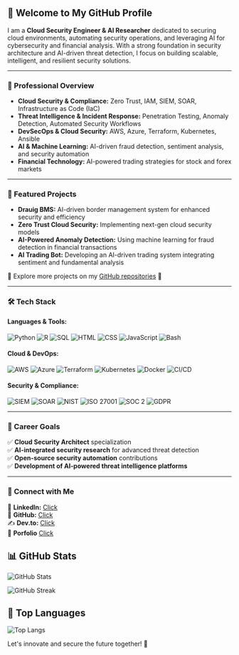 ## 👋 Welcome to My GitHub Profile

I am a **Cloud Security Engineer & AI Researcher** dedicated to securing cloud environments, automating security operations, and leveraging AI for cybersecurity and financial analysis. With a strong foundation in security architecture and AI-driven threat detection, I focus on building scalable, intelligent, and resilient security solutions.

---

### 🚀 Professional Overview
- **Cloud Security & Compliance:** Zero Trust, IAM, SIEM, SOAR, Infrastructure as Code (IaC)
- **Threat Intelligence & Incident Response:** Penetration Testing, Anomaly Detection, Automated Security Workflows
- **DevSecOps & Cloud Security:** AWS, Azure, Terraform, Kubernetes, Ansible
- **AI & Machine Learning:** AI-driven fraud detection, sentiment analysis, and security automation
- **Financial Technology:** AI-powered trading strategies for stock and forex markets

---

### 📌 Featured Projects
- **Drauig BMS:** AI-driven border management system for enhanced security and efficiency
- **Zero Trust Cloud Security:** Implementing next-gen cloud security models
- **AI-Powered Anomaly Detection:** Using machine learning for fraud detection in financial transactions
- **AI Trading Bot:** Developing an AI-driven trading system integrating sentiment and fundamental analysis

📌 Explore more projects on my [GitHub repositories](https://github.com/LeonardKachi?tab=repositories) 🔗

---

### 🛠️ Tech Stack
#### **Languages & Tools:**
![Python](https://img.shields.io/badge/Python-FFD43B?style=flat&logo=python&logoColor=blue)
![R](https://img.shields.io/badge/R-276DC3?style=flat&logo=r&logoColor=white)
![SQL](https://img.shields.io/badge/SQL-4479A1?style=flat&logo=postgresql&logoColor=white)
![HTML](https://img.shields.io/badge/HTML5-E34F26?style=flat&logo=html5&logoColor=white)
![CSS](https://img.shields.io/badge/CSS3-1572B6?style=flat&logo=css3&logoColor=white)
![JavaScript](https://img.shields.io/badge/JavaScript-F7DF1E?style=flat&logo=javascript&logoColor=black)
![Bash](https://img.shields.io/badge/Bash-4EAA25?style=flat&logo=gnu-bash&logoColor=white)



#### **Cloud & DevOps:**
![AWS](https://img.shields.io/badge/AWS-232F3E?style=flat&logo=amazon-aws&logoColor=white)
![Azure](https://img.shields.io/badge/Azure-0078D4?style=flat&logo=microsoft-azure&logoColor=white)
![Terraform](https://img.shields.io/badge/Terraform-623CE4?style=flat&logo=terraform&logoColor=white)
![Kubernetes](https://img.shields.io/badge/Kubernetes-326CE5?style=flat&logo=kubernetes&logoColor=white)
![Docker](https://img.shields.io/badge/Docker-2496ED?style=flat&logo=docker&logoColor=white)
![CI/CD](https://img.shields.io/badge/CI/CD-1E88E5?style=flat&logo=gitlab&logoColor=white)


#### **Security & Compliance:**
![SIEM](https://img.shields.io/badge/SIEM-FF6F00?style=flat)
![SOAR](https://img.shields.io/badge/SOAR-00BFFF?style=flat)
![NIST](https://img.shields.io/badge/NIST-2F3C7E?style=flat)
![ISO 27001](https://img.shields.io/badge/ISO%2027001-4B4B4B?style=flat)
![SOC 2](https://img.shields.io/badge/SOC%202-0078D4?style=flat)
![GDPR](https://img.shields.io/badge/GDPR-008ECC?style=flat)


---

### 🎯 Career Goals
✅ **Cloud Security Architect** specialization  
✅ **AI-integrated security research** for advanced threat detection  
✅ **Open-source security automation** contributions  
✅ **Development of AI-powered threat intelligence platforms**  

---

### 🤝 Connect with Me
🔗 **LinkedIn:** [Click](https://www.linkedin.com/in/onyedikachi-obidiegwu-17068b238)  
💼 **GitHub:** [Click](https://github.com/LeonardKachi)  
✍️ **Dev.to:** [Click](https://dev.to/leonardkachi)   
💼 **Porfolio** [Click](https://leonardkachi.github.io/Portfolio-website/)   

## 📊 GitHub Stats

![GitHub Stats](https://github-readme-stats.vercel.app/api?username=LeonardKachi&show_icons=true&theme=dark&count_private=true)

![GitHub Streak](https://github-readme-streak-stats.herokuapp.com/?user=LeonardKachi&theme=dark)

## 📌 Top Languages

![Top Langs](https://github-readme-stats.vercel.app/api/top-langs/?username=LeonardKachi&layout=compact&theme=dark)


Let's innovate and secure the future together! 🚀
